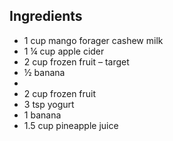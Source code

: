 ## Ingredients
- 1 cup mango forager cashew milk
- 1 ¼ cup apple cider
- 2 cup frozen fruit – target
- ½ banana
- 
- 2 cup frozen fruit
- 3 tsp yogurt
- 1 banana
- 1.5 cup pineapple juice